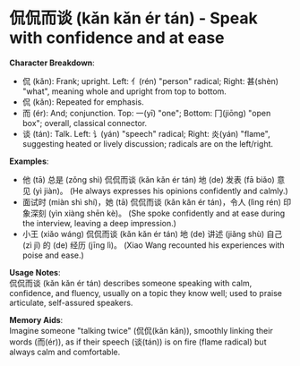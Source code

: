 # **侃侃而谈 (kǎn kǎn ér tán) - Speak with confidence and at ease**

**Character Breakdown**:  
- 侃 (kǎn): Frank; upright. Left: 亻(rén) "person" radical; Right: 甚(shèn) "what", meaning whole and upright from top to bottom.  
- 侃 (kǎn): Repeated for emphasis.  
- 而 (ér): And; conjunction. Top: 一(yī) "one"; Bottom: 冂(jiōng) "open box"; overall, classical connector.  
- 谈 (tán): Talk. Left: 讠(yán) "speech" radical; Right: 炎(yán) "flame", suggesting heated or lively discussion; radicals are on the left/right.

**Examples**:  
- 他 (tā) 总是 (zǒng shì) 侃侃而谈 (kǎn kǎn ér tán) 地 (de) 发表 (fā biǎo) 意见 (yì jiàn)。 (He always expresses his opinions confidently and calmly.)  
- 面试时 (miàn shì shí)，她 (tā) 侃侃而谈 (kǎn kǎn ér tán)，令人 (lìng rén) 印象深刻 (yìn xiàng shēn kè)。 (She spoke confidently and at ease during the interview, leaving a deep impression.)  
- 小王 (xiǎo wáng) 侃侃而谈 (kǎn kǎn ér tán) 地 (de) 讲述 (jiǎng shù) 自己 (zì jǐ) 的 (de) 经历 (jīng lì)。 (Xiao Wang recounted his experiences with poise and ease.)

**Usage Notes**:  
侃侃而谈 (kǎn kǎn ér tán) describes someone speaking with calm, confidence, and fluency, usually on a topic they know well; used to praise articulate, self-assured speakers.

**Memory Aids**:  
Imagine someone "talking twice" (侃侃(kǎn kǎn)), smoothly linking their words (而(ér)), as if their speech (谈(tán)) is on fire (flame radical) but always calm and comfortable.